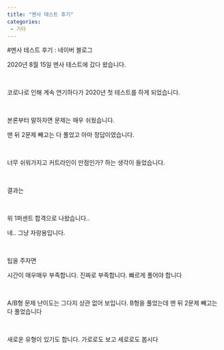 ```yaml
---
title: "멘사 테스트 후기"
categories:
 - 기타
---
```

#멘사 테스트 후기 : 네이버 블로그
<div class="wrap_rabbit pcol2 _param(1) _postViewArea222071017479" id="post-view222071017479">
<!-- Rabbit HTML --><div class="se-viewer se-theme-default" lang="ko-KR">
<!-- SE_DOC_HEADER_END -->
<div class="se-main-container">
<div class="se-component se-text se-l-default" id="SE-571f5243-e012-4aa3-bbe6-865b36b808df">
<div class="se-component-content">
<div class="se-section se-section-text se-l-default">
<div class="se-module se-module-text">
<!-- SE-TEXT { --><p class="se-text-paragraph se-text-paragraph-align-" id="SE-b581b315-dbbd-4f3a-a393-6c7c0e2d837b" style=""><span class="se-fs- se-ff-" id="SE-ad85ccde-8b1b-47a9-b126-cf483d0c1f4e" style="">2020년 8월 15일 멘사 테스트에 갔다 왔습니다.</span></p><!-- } SE-TEXT --><!-- SE-TEXT { --><p class="se-text-paragraph se-text-paragraph-align-" id="SE-b8d7ed6b-0c4c-4f0e-81de-9bb9fff6caea" style=""><span class="se-fs- se-ff-" id="SE-05c1b48b-911e-4f25-b1d2-9162e4108e6e" style="">​</span></p><!-- } SE-TEXT --><!-- SE-TEXT { --><p class="se-text-paragraph se-text-paragraph-align-" id="SE-c3334c75-371e-4be2-b999-057b90721813" style=""><span class="se-fs- se-ff-" id="SE-f51948b2-5e5c-4e68-88c7-b0ec67b221e9" style="">코로나로 인해 계속 연기하다가 2020년 첫 테스트를 하게 되었습니다.</span></p><!-- } SE-TEXT --><!-- SE-TEXT { --><p class="se-text-paragraph se-text-paragraph-align-" id="SE-6355c824-8d49-4c7f-9b38-bac6cc9df996" style=""><span class="se-fs- se-ff-" id="SE-05c4c512-6003-4a13-9e79-1ffe1eb47c72" style="">​</span></p><!-- } SE-TEXT --><!-- SE-TEXT { --><p class="se-text-paragraph se-text-paragraph-align-" id="SE-4fc54c29-09c6-42b1-9eb2-9c1828e90f58" style=""><span class="se-fs- se-ff-" id="SE-28183cee-cf59-4e42-8647-3ee2b5c2e948" style="">본론부터 말하자면 문제는 매우 쉬웠습니다. </span></p><!-- } SE-TEXT --><!-- SE-TEXT { --><p class="se-text-paragraph se-text-paragraph-align-" id="SE-4370000c-bd78-42b7-aa1c-2934c0c4003d" style=""><span class="se-fs- se-ff-" id="SE-99348329-9bd1-4ed3-9085-7e446f6522a9" style="">맨 뒤 2문제 빼고는 다 풀었고 아마 정답이였습니다.</span></p><!-- } SE-TEXT --><!-- SE-TEXT { --><p class="se-text-paragraph se-text-paragraph-align-" id="SE-a0751d02-cae4-408a-b5e2-46d5e1e6e7c7" style=""><span class="se-fs- se-ff-" id="SE-4fd9e7d8-3a90-4648-b09c-4cdf404053c6" style="">​</span></p><!-- } SE-TEXT --><!-- SE-TEXT { --><p class="se-text-paragraph se-text-paragraph-align-" id="SE-8f0320ac-f7ef-4689-899b-825507f31c85" style=""><span class="se-fs- se-ff-" id="SE-0200e6b1-d18a-4d99-b324-e4a5ff40e5a6" style="">너무 쉬워가지고 커트라인이 만점인가? 하는 생각이 들었습니다.</span></p><!-- } SE-TEXT --><!-- SE-TEXT { --><p class="se-text-paragraph se-text-paragraph-align-" id="SE-62cf0949-3af8-4ae8-b8ab-1da1936f96b7" style=""><span class="se-fs- se-ff-" id="SE-f3e72ba0-9bc1-442c-9999-e40caa29833c" style="">​</span></p><!-- } SE-TEXT --><!-- SE-TEXT { --><p class="se-text-paragraph se-text-paragraph-align-" id="SE-5706189b-d0eb-458a-b761-c19883097983" style=""><span class="se-fs- se-ff-" id="SE-47daa3fe-56da-4e06-9566-b2656d38c9a4" style="">결과는 </span></p><!-- } SE-TEXT -->
</div>
</div>
</div>
</div> <div class="se-component se-image se-l-default" id="SE-cc13075b-efc0-4438-968b-0fd8e94b3a9a">
<div class="se-component-content se-component-content-fit">
<div class="se-section se-section-image se-l-default se-section-align-">
<div class="se-module se-module-image" style="">
<a class="se-module-image-link __se_image_link __se_link" data-linkdata='{"id" : "SE-cc13075b-efc0-4438-968b-0fd8e94b3a9a", "src" : "https://postfiles.pstatic.net/MjAyMjEyMjhfMTI0/MDAxNjcyMjEwNDk3MzY1.WWQqrJwk2SkPsq-AvreozUVJIXOQ4GHwT7ZQ4LWBP7cg.sO4pWNfhAhJAR3fGwCOZTsh4KO1DrG7TGkpTWjjlBLEg.JPEG.dls32208/Mensa.jpg", "originalWidth" : "966", "originalHeight" : "563", "linkUse" : "false", "link" : ""}' data-linktype="img" href="#" onclick="return false;" style="">
<img alt="" class="se-image-resource" data-height="516" data-lazy-src="https://postfiles.pstatic.net/MjAyMjEyMjhfMTI0/MDAxNjcyMjEwNDk3MzY1.WWQqrJwk2SkPsq-AvreozUVJIXOQ4GHwT7ZQ4LWBP7cg.sO4pWNfhAhJAR3fGwCOZTsh4KO1DrG7TGkpTWjjlBLEg.JPEG.dls32208/Mensa.jpg?type=w966" data-width="886" src="https://raw.githubusercontent.com/rage147-OwO/rage147-OwO.github.io/master/_images/images/2020-8-26-멘사 테스트 후기/0.jpg">
</img></a>
</div>
</div>
</div>
</div>
<div class="se-component se-text se-l-default" id="SE-225e6fc2-c025-48b1-999c-d30ea78eb546">
<div class="se-component-content">
<div class="se-section se-section-text se-l-default">
<div class="se-module se-module-text">
<!-- SE-TEXT { --><p class="se-text-paragraph se-text-paragraph-align-" id="SE-e13e7e22-bfd3-418d-b504-a080ae6853c4" style=""><span class="se-fs- se-ff-" id="SE-865e7404-6c7e-491e-b641-5df6b1a413e7" style="">위 1퍼센트 합격으로 나왔습니다..</span></p><!-- } SE-TEXT --><!-- SE-TEXT { --><p class="se-text-paragraph se-text-paragraph-align-" id="SE-9e3d8b0e-ef23-4c39-b3da-345e1a3f850d" style=""><span class="se-fs- se-ff-" id="SE-9b330908-e343-4e08-9bdb-e9b4175d96f5" style="">네.. 그냥 자랑용입니다.</span></p><!-- } SE-TEXT --><!-- SE-TEXT { --><p class="se-text-paragraph se-text-paragraph-align-" id="SE-8cb86ae2-117c-4cbe-aa32-fedde75b9b02" style=""><span class="se-fs- se-ff-" id="SE-8c9891fd-9aad-4818-8240-992c3efd39f2" style="">​</span></p><!-- } SE-TEXT --><!-- SE-TEXT { --><p class="se-text-paragraph se-text-paragraph-align-" id="SE-f2e1bdc2-5e4e-4efe-818c-026d3b156e4b" style=""><span class="se-fs- se-ff-" id="SE-7233759b-b325-4638-a9a9-61c912239598" style="">팁을 주자면</span></p><!-- } SE-TEXT --><!-- SE-TEXT { --><p class="se-text-paragraph se-text-paragraph-align-" id="SE-31b3dd17-a346-4648-bd47-79d446ee1a58" style=""><span class="se-fs- se-ff-" id="SE-dfe024d5-e356-449b-b4a1-518b7247ddb0" style="">시간이 매우매우 부족합니다. 진짜로 부족합니다. 빠르게 풀어야 합니다</span></p><!-- } SE-TEXT --><!-- SE-TEXT { --><p class="se-text-paragraph se-text-paragraph-align-" id="SE-443e5158-e73a-4833-a145-f20adf64892d" style=""><span class="se-fs- se-ff-" id="SE-bfd6291a-65f6-4228-95b8-1223a609d997" style="">​</span></p><!-- } SE-TEXT --><!-- SE-TEXT { --><p class="se-text-paragraph se-text-paragraph-align-" id="SE-ba368823-646f-4779-bcea-8c41e622d0a6" style=""><span class="se-fs- se-ff-" id="SE-ca0f32bf-2aef-45f3-baf8-5bf79e9dc998" style="">A/B형 문제 난이도는 그다지 상관 없어 보입니다. B형을 풀었는데 맨 뒤 2문제 빼고는 다 풀었습니다</span></p><!-- } SE-TEXT --><!-- SE-TEXT { --><p class="se-text-paragraph se-text-paragraph-align-" id="SE-daebf079-4be0-4c4b-a023-fe4ae8694694" style=""><span class="se-fs- se-ff-" id="SE-fdf6187c-e086-443d-b82e-cca2d6fc070a" style="">​</span></p><!-- } SE-TEXT --><!-- SE-TEXT { --><p class="se-text-paragraph se-text-paragraph-align-" id="SE-2c72788d-e763-486b-8111-ffe55d7f8081" style=""><span class="se-fs- se-ff-" id="SE-7b23cd58-5656-433b-b449-e5670da6f05e" style="">새로운 유형이 있기도 합니다. 가로로도 보고 세로로도 봅시다</span></p><!-- } SE-TEXT -->
</div>
</div>
</div>
</div> </div>
</div>
</div>